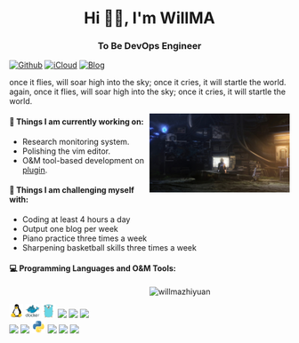 <h1 align="center">Hi 👋🏿, I'm WillMA</h1>
<h3 align="center">To Be DevOps Engineer</h3>


[![Github](https://img.shields.io/badge/-Github-000?style=flat&logo=Github&logoColor=white)](https://github.com/WillMAZHIYUAN)
[![iCloud](https://img.shields.io/badge/-iCloud-blue?style=flat&logo=Minutemailer&logoColor=white)](mailto:codewill@icloud.com)
[![Blog](https://img.shields.io/badge/-Blog-c14438?style=flat&logo=GitBook&logoColor=white)](https://www.willma.cloud/)

once it flies, will soar high into the sky; once it cries, it will startle the world. again, once it flies, will soar high into the sky; once it cries, it will startle the world.

<img align="right" alt="img" src="./image/ll.jpg" width="50%" height="auto" />


#### 🎹 Things I am currently working on:

- Research monitoring system.
- Polishing the vim editor.
- O&M tool-based development on [plugin](https://willma.cloud).

#### 🏀 Things I am challenging myself with:

- Coding at least 4 hours a day
- Output one blog per week
- Piano practice three times a week
- Sharpening basketball skills three times a week

#### 💻 Programming Languages and O&M Tools:

<p>
<img width="50%" align="right" src="https://github-readme-stats.vercel.app/api?username=willmazhiyuan&show_icons=true&theme=radical&hide_border=true" alt="willmazhiyuan" />
<br/>

<code><img width="5%" src="https://raw.githubusercontent.com/devicons/devicon/master/icons/linux/linux-original.svg"></code>
<code><img width="5%" src="https://raw.githubusercontent.com/devicons/devicon/master/icons/docker/docker-original-wordmark.svg"></code>
<code><img width="5%" src="https://raw.githubusercontent.com/devicons/devicon/master/icons/go/go-original.svg"></code>
<code><img width="5%" src="https://www.vectorlogo.zone/logos/git-scm/git-scm-icon.svg"></code>
<code><img width="5%" src="https://www.vectorlogo.zone/logos/prometheusio/prometheusio-icon.svg"></code>
<code><img width="5%" src="https://www.vectorlogo.zone/logos/grafana/grafana-icon.svg"></code>
<br />
<code><img width="5%" src="https://github.com/gilbarbara/logos/blob/master/logos/osquery.svg"></code>
<code><img width="5%" src="https://www.vectorlogo.zone/logos/kubernetes/kubernetes-icon.svg"></code>
<code><img width="5%" src="https://raw.githubusercontent.com/devicons/devicon/master/icons/python/python-original.svg"></code>
<code><img width="5%" src="https://www.vectorlogo.zone/logos/jenkins/jenkins-icon.svg"></code>
<code><img width="5%" src="https://www.vectorlogo.zone/logos/opentracingio/opentracingio-icon.svg"></code>
<code><img width="5%" src="https://raw.githubusercontent.com/cncf/landscape/master/hosted_logos/grafana-loki.svg"></code>

<br />
</p>

<!-- Its main projects 
---
<p>
  <a href="https://WillMAZHIYUAN/WillMAZHIYUAN">
    <img align="left" src="https://github-readme-stats.vercel.app/api/top-langs/?username=WillMAZHIYUAN&theme=bear&hide_border=true"/>
  </a>
  <a href="https://github.com/WillMAZHIYUAN/NoteBook_Go">
    <img align="right" src="https://github-readme-stats.vercel.app/api/pin/?username=WillMAZHIYUAN&repo=NoteBook_Go&theme=cobalt2&hide_border=true&show_owner=true" />
  </a>
  <a href="https://github.com/WillMAZHIYUAN/NoteBook_Py">
    <img align="right" src="https://github-readme-stats.vercel.app/api/pin/?username=WillMAZHIYUAN&repo=NoteBook_Py&theme=solarized-dark&hide_border=true&show_owner=true" />
  </a>
</p>
 -->
